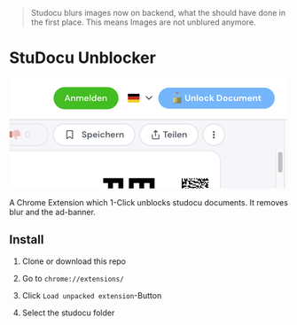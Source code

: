 > Studocu blurs images now on backend, what the should have done in the first place. This means Images are not unblured anymore.

# StuDocu Unblocker

![button](https://github.com/mono424/studocu_unblocker/blob/main/img/cover.png "Button")

A Chrome Extension which 1-Click unblocks studocu documents. It removes blur and the ad-banner.

## Install

1. Clone or download this repo

2. Go to `chrome://extensions/`

3. Click `Load unpacked extension`-Button

4. Select the studocu folder